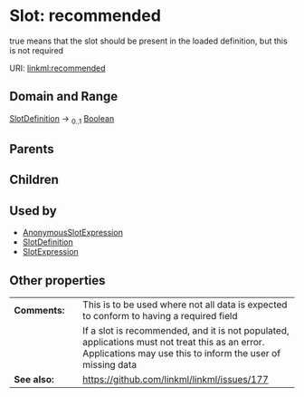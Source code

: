 
# Slot: recommended


true means that the slot should be present in the loaded definition, but this is not required

URI: [linkml:recommended](https://w3id.org/linkml/recommended)


## Domain and Range

[SlotDefinition](SlotDefinition.md) &#8594;  <sub>0..1</sub> [Boolean](types/Boolean.md)

## Parents


## Children


## Used by

 * [AnonymousSlotExpression](AnonymousSlotExpression.md)
 * [SlotDefinition](SlotDefinition.md)
 * [SlotExpression](SlotExpression.md)

## Other properties

|  |  |  |
| --- | --- | --- |
| **Comments:** | | This is to be used where not all data is expected to conform to having a required field |
|  | | If a slot is recommended, and it is not populated, applications must not treat this as an error. Applications may use this to inform the user of missing data |
| **See also:** | | https://github.com/linkml/linkml/issues/177 |

